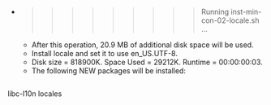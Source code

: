 * >>>>>>>>> Running inst-min-con-02-locale.sh ...
  * After this operation, 20.9 MB of additional disk space will be used.
  * Install locale and set it to use en_US.UTF-8.
  * Disk size = 818900K. Space Used = 29212K. Runtime = 00:00:00:03.
  * The following NEW packages will be installed:
  ```bash
libc-l10n locales
  ```
